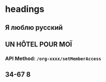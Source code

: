 # headings

## Я люблю русский

## UN HÔTEL POUR MOÏ

### API Method: `/org-xxxx/setMemberAccess`

## 34-67  8
